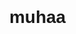 # muhaa
<html lang="kk">
<head>
    <meta charset="UTF-8">
    <meta name="viewport" content="width=device-width, initial-scale=1.0">
    <title>Қош келдіңіздер</title>
    <style>
        body {
            margin: 0;
            padding: 0;
            background: url('background.jpg') no-repeat center center fixed;
            background-size: cover;
            font-family: Arial, sans-serif;
            text-align: center;
            
        }
        .button {
            position: fixed;
            bottom: 20px;
            right: 20px;
            width: 100px;
            height: 100px;
        }
    </style>
</head>
<body>
    <h1>Қош келдіңіздер!</h1>
    <a href="https://muhtarzhenis.wixsite.com/jenismuhtar/%D3%A9%D0%B7%D1%96%D0%BC-%D1%82%D1%83%D1%80%D0%B0%D0%BB%D1%8B" target="_blank">
        <img src="button.jpg" alt="Кнопка" class="button">
    </a>
</body>
